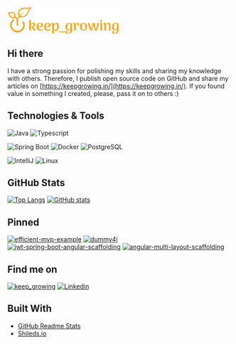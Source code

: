 [![keep_growing logo](logo_250x60.png)](https://keepgrowing.in/)

## Hi there

I have a strong passion for polishing my skills and sharing my knowledge with others. Therefore, I publish open source code on GitHub and share my articles on [https://keepgrowing.in/](https://keepgrowing.in/). If you found value in something I created, please, pass it on to others :)
 
 ## Technologies & Tools
![Java](https://img.shields.io/badge/Code-Java-informational?style=for-the-badge&logo=java&logoColor=fca211&color=fca211&labelColor=202529)
![Typescript](https://img.shields.io/badge/Code-Typescript-informational?style=for-the-badge&logo=TypeScirpt&logoColor=fca211&color=fca211&labelColor=202529)

![Spring Boot](https://img.shields.io/badge/Tools-Springboot-informational?style=for-the-badge&logo=spring&logoColor=fca211&color=fca211&labelColor=202529)
![Docker](https://img.shields.io/badge/Tools-Docker-informational?style=for-the-badge&logo=docker&logoColor=fca211&color=fca211&labelColor=202529)
![PostgreSQL](https://img.shields.io/badge/Tools-PostgreSQL-informational?style=for-the-badge&logo=postgresql&logoColor=fca211&color=fca211&labelColor=202529)

![IntelliJ](https://img.shields.io/badge/Editor-IntelliJ_IDEA-informational?style=for-the-badge&logo=intellij-idea&logoColor=fca211&color=fca211&labelColor=202529)
![Linux](https://img.shields.io/badge/OS-Linux-informational?style=for-the-badge&logo=linux&logoColor=fca211&color=fca211&labelColor=202529)

 ## GitHub Stats
 
[![Top Langs](https://github-readme-stats.vercel.app/api/top-langs/?username=little-pinecone&layout=compact&title_color=fca211&text_color=fff&bg_color=202529)](https://github.com/little-pinecone/github-readme-stats)
[![GitHub stats](https://github-readme-stats.vercel.app/api?username=little-pinecone&show_icons=true&title_color=fca211&icon_color=fca211&text_color=fff&bg_color=202529)](https://github.com/little-pinecone/github-readme-stats)

## Pinned

[![efficient-mvp-example](https://github-readme-stats.vercel.app/api/pin/?username=little-pinecone&repo=efficient-mvp-example&title_color=fca211&text_color=fff&bg_color=202529)](https://github.com/little-pinecone/efficient-mvp-example)
[![dummy4j](https://github-readme-stats.vercel.app/api/pin/?username=little-pinecone&repo=dummy4j&title_color=fca211&text_color=fff&bg_color=202529)](https://github.com/little-pinecone/dummy4j)
[![jwt-spring-boot-angular-scaffolding](https://github-readme-stats.vercel.app/api/pin/?username=little-pinecone&repo=jwt-spring-boot-angular-scaffolding&title_color=fca211&text_color=fff&bg_color=202529)](https://github.com/little-pinecone/jwt-spring-boot-angular-scaffolding)
[![angular-multi-layout-scaffolding](https://github-readme-stats.vercel.app/api/pin/?username=little-pinecone&repo=angular-multi-layout-scaffolding&title_color=fca211&text_color=fff&bg_color=202529)](https://github.com/little-pinecone/angular-multi-layout-scaffolding)

## Find me on
[![keep_growing](https://img.shields.io/badge/Wordpress-informational?style=for-the-badge&logo=WordPress&logoColor=fca211&color=fca211&labelColor=202529)](https://keepgrowing.in/)
[![Linkedin](https://img.shields.io/badge/Linkedin-informational?style=for-the-badge&logo=Linkedin&logoColor=fca211&color=fca211&labelColor=202529)](www.linkedin.com/in/martaszymek)

## Built With

* [GitHub Readme Stats](https://github.com/anuraghazra/github-readme-stats)
* [Shileds.io](https://shields.io/)
